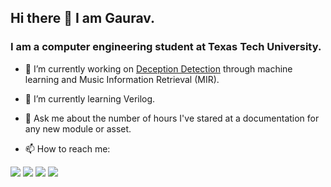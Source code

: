 ## Hi there 👋 I am Gaurav.
### I am a computer engineering student at Texas Tech University.

<!--
**gauravshilpakar/gauravshilpakar** is a ✨ _special_ ✨ repository because its `README.md` (this file) appears on your GitHub profile.
-->

- 🔭 I’m currently working on [Deception Detection](https://github.com/gauravshilpakar/DeceptionDetection) through machine learning and Music Information Retrieval (MIR).
- 🌱 I’m currently learning Verilog.
- 💬 Ask me about the number of hours I've stared at a documentation for any new module or asset.
 
- 📫 How to reach me: 
  

[<img src="https://img.icons8.com/ios-glyphs/30/null/email-sign.png"/>](mailto:gaurav.shilpakar@gmail.com)
<a href = 'https://www.linkedin.com/in/gauravshilpakar/'><img src="https://img.icons8.com/ios-glyphs/30/null/linkedin-circled--v1.png"/></a>
<a href = 'https://www.instagram.com/gaurav.shilpakar/'><img src="https://img.icons8.com/ios-glyphs/30/null/instagram-circle.png"/></a>
<a href = 'https://www.youtube.com/watch?v=2ocykBzWDiM'><img src="https://img.icons8.com/ios-glyphs/30/null/tiktok.png"/></a>
